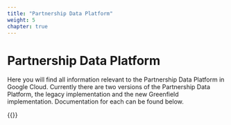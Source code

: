 ```yaml
---
title: "Partnership Data Platform"
weight: 5
chapter: true
---
```


# Partnership Data Platform

Here you will find all information relevant to the Partnership Data Platform in Google Cloud. Currently there are two versions of the Partnership Data Platform, the legacy implementation and the new Greenfield implementation. Documentation for each can be found below.

{{<children>}}